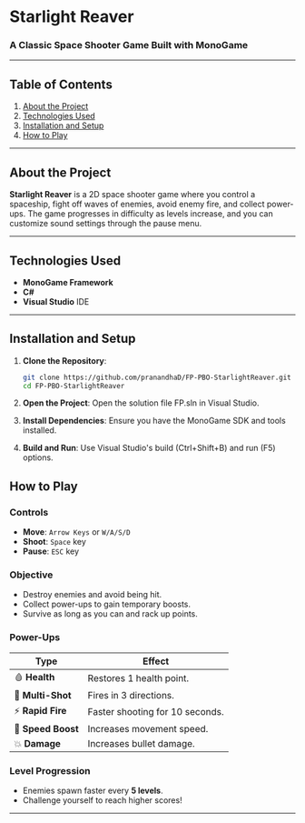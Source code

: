 # **Starlight Reaver**
### A Classic Space Shooter Game Built with MonoGame

---

## **Table of Contents**
1. [About the Project](#about-the-project)
2. [Technologies Used](#technologies-used)
3. [Installation and Setup](#installation-and-setup)
4. [How to Play](#how-to-play)

---

## **About the Project**

**Starlight Reaver** is a 2D space shooter game where you control a spaceship, fight off waves of enemies, avoid enemy fire, and collect power-ups. The game progresses in difficulty as levels increase, and you can customize sound settings through the pause menu.

---

## **Technologies Used**

- **MonoGame Framework**  
- **C#**  
- **Visual Studio** IDE  

---

## **Installation and Setup**

1. **Clone the Repository**:
   ```bash
   git clone https://github.com/pranandhaD/FP-PBO-StarlightReaver.git
   cd FP-PBO-StarlightReaver

2. **Open the Project**:
Open the solution file FP.sln in Visual Studio.

3. **Install Dependencies**:
Ensure you have the MonoGame SDK and tools installed.

4. **Build and Run**:
Use Visual Studio's build (Ctrl+Shift+B) and run (F5) options.

## **How to Play**

### **Controls**
- **Move**: `Arrow Keys` or `W/A/S/D`  
- **Shoot**: `Space` key  
- **Pause**: `ESC` key  

### **Objective**
- Destroy enemies and avoid being hit.  
- Collect power-ups to gain temporary boosts.  
- Survive as long as you can and rack up points.

### **Power-Ups**
| **Type**          | **Effect**                     |
|-------------------|--------------------------------|
| 🩸 **Health**     | Restores 1 health point.       |
| 🔫 **Multi-Shot** | Fires in 3 directions.         |
| ⚡ **Rapid Fire** | Faster shooting for 10 seconds.|
| 🚀 **Speed Boost**| Increases movement speed.      |
| 💥 **Damage**     | Increases bullet damage.       |

### **Level Progression**
- Enemies spawn faster every **5 levels**.  
- Challenge yourself to reach higher scores!

---

